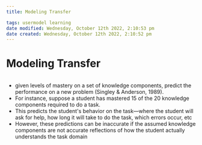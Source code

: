 ```yaml
---
title: Modeling Transfer

tags: usermodel learning
date modified: Wednesday, October 12th 2022, 2:10:53 pm
date created: Wednesday, October 12th 2022, 2:10:52 pm
---
```


# Modeling Transfer
```toc
```

- given levels of mastery on a set of knowledge components, predict the performance on a new problem (Singley & Anderson, 1989).
- For instance, suppose a student has mastered 15 of the 20 knowledge components required to do a task.
- This predicts the student's behavior on the task—where the student will ask for help, how long it will take to do the task, which errors occur, etc
- However, these predictions can be inaccurate if the assumed knowledge components are not accurate reflections of how the student actually understands the task domain

